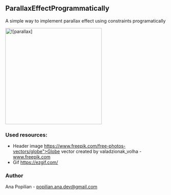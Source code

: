 ## ParallaxEffectProgrammatically

A simple way to implement parallax effect using constraints programatically 

<img width="300" alt="![parallax]" src="https://user-images.githubusercontent.com/55087937/76780119-caa3f500-67ac-11ea-9c2f-dad8ec2b9357.gif">



### Used resources:
- Header image  https://www.freepik.com/free-photos-vectors/globe">Globe vector created by valadzionak_volha - www.freepik.com
- Gif https://ezgif.com/

### Author
Ana Popilian - popilian.ana.dev@gmail.com
